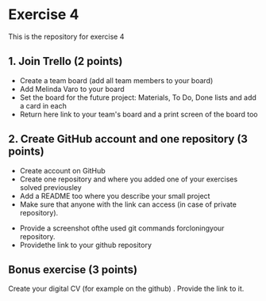 # Exercise 4
This is the repository for exercise 4


## 1. Join Trello (2 points)

- Create a team board (add all team members to your board)
- Add Melinda Varo to your board
- Set the board for the future project: Materials, To Do, Done lists and add a card in each
- Return here link to your team's board and a print screen of the board too



## 2. Create GitHub account and one repository (3 points)

* Create account on GitHub
* Create one repository and where you added one of your exercises solved previousley
* Add a README too where you describe your small project
* Make sure that anyone with the link can access (in case of private repository).
- Provide a screenshot ofthe used git commands forcloningyour repository.
- Providethe link to your github repository

## Bonus exercise (3 points)

Create your digital CV (for example on the github) . Provide the link to it.

